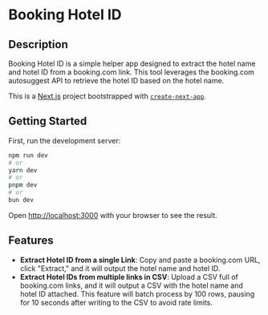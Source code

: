 # Booking Hotel ID

## Description

Booking Hotel ID is a simple helper app designed to extract the hotel name and hotel ID from a booking.com link. This tool leverages the booking.com autosuggest API to retrieve the hotel ID based on the hotel name.

This is a [Next.js](https://nextjs.org/) project bootstrapped with [`create-next-app`](https://github.com/vercel/next.js/tree/canary/packages/create-next-app).

## Getting Started

First, run the development server:

```bash
npm run dev
# or
yarn dev
# or
pnpm dev
# or
bun dev
```

Open [http://localhost:3000](http://localhost:3000) with your browser to see the result.

## Features

- **Extract Hotel ID from a single Link**: Copy and paste a booking.com URL, click "Extract," and it will output the hotel name and hotel ID.
- **Extract Hotel IDs from multiple links in CSV**: Upload a CSV full of booking.com links, and it will output a CSV with the hotel name and hotel ID attached. This feature will batch process by 100 rows, pausing for 10 seconds after writing to the CSV to avoid rate limits.
